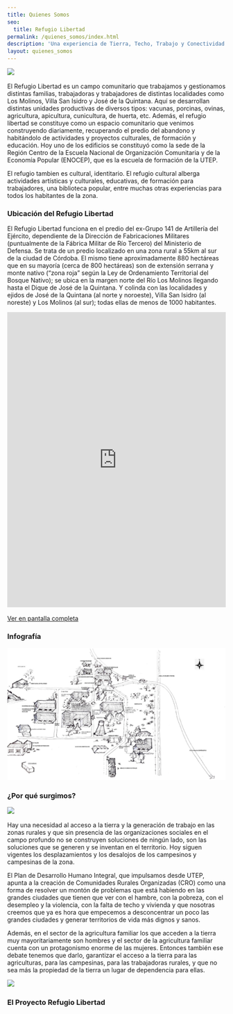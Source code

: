 ```yaml
---
title: Quienes Somos
seo:
  title: Refugio Libertad
permalink: /quienes_somos/index.html
description: 'Una experiencia de Tierra, Techo, Trabajo y Conectividad.'
layout: quienes_somos
---
```


![](https://i.imgur.com/AP44nS1.jpg)

El Refugio Libertad es un campo comunitario que trabajamos y gestionamos distintas familias, trabajadoras y trabajadores de distintas localidades como Los Molinos, Villa San Isidro y José de la Quintana. Aquí se desarrollan distintas unidades productivas de diversos tipos: vacunas, porcinas, ovinas, agricultura, apicultura, cunicultura, de huerta, etc.
Además, el refugio libertad se constituye como un espacio comunitario que venimos construyendo diariamente, recuperando el predio del abandono y habitándolo de actividades y proyectos culturales, de formación y educación. Hoy uno de los edificios se constituyó como la sede  de la Región Centro de la Escuela Nacional de Organización Comunitaria y de la Economía Popular (ENOCEP), que es la escuela de formación de la UTEP.

El refugio tambien es cultural, identitario. El refugio cultural alberga actividades artísticas y culturales, educativas, de formación para trabajadores, una  biblioteca popular, entre muchas otras experiencias  para todos los habitantes de la zona.

### Ubicación del Refugio Libertad

El Refugio Libertad funciona en el predio del ex-Grupo 141 de Artillería del Ejército, dependiente de la Dirección de Fabricaciones Militares (puntualmente de la Fábrica Militar de Río Tercero) del Ministerio de Defensa. Se trata de un predio localizado en una zona rural a 55km al sur de la ciudad de Córdoba. El mismo tiene aproximadamente 880 hectáreas que en su mayoría (cerca de 800 hectáreas) son de extensión serrana y monte nativo (“zona roja” según la Ley de Ordenamiento Territorial del Bosque Nativo); se ubica en la margen norte del Río Los Molinos llegando hasta el Dique de José de la Quintana. Y colinda con las localidades y ejidos de José de la Quintana (al norte y noroeste), Villa San Isidro (al noreste) y Los Molinos (al sur); todas ellas de menos de 1000 habitantes.

<iframe width="100%" height="680px" frameborder="0" allowfullscreen src="https://umap.openstreetmap.fr/es/map/refugio-libertad_639406?scaleControl=false&miniMap=false&scrollWheelZoom=false&zoomControl=true&allowEdit=false&moreControl=true&searchControl=null&tilelayersControl=null&embedControl=null&datalayersControl=true&onLoadPanel=databrowser&captionBar=false"></iframe>

[Ver en pantalla completa](https://umap.openstreetmap.fr/es/map/refugio-libertad_639406)

### Infografía

![infografía](/assets/images/infografia.jpeg)

### ¿Por qué surgimos?

![](https://i.imgur.com/UlIVkhc.jpg)

Hay una necesidad al acceso a la tierra y la generación de trabajo en las zonas rurales y que sin presencia de las organizaciones sociales en el campo profundo no se construyen soluciones de ningún lado, son las soluciones que se generen y se inventan en el territorio. Hoy siguen vigentes los desplazamientos y los desalojos de los campesinos y campesinas de la zona.

El Plan de Desarrollo Humano Integral, que impulsamos desde UTEP, apunta a la creación de Comunidades Rurales Organizadas (CRO) como una forma de resolver un montón de problemas que está habiendo en las grandes ciudades que tienen que ver con el hambre, con la pobreza, con el desempleo y la violencia, con la falta de techo y vivienda y que nosotras creemos que ya es hora que empecemos a desconcentrar un poco las grandes ciudades y generar territorios de vida más dignos y sanos.

Además, en el sector de la agricultura familiar los que acceden a la tierra muy mayoritariamente son hombres y el sector de la agricultura familiar cuenta con un protagonismo enorme de las mujeres. Entonces también ese debate tenemos que darlo, garantizar el acceso a la tierra para las agriculturas, para las campesinas, para las trabajadoras rurales, y que no sea más la propiedad de la tierra un lugar de dependencia para ellas.

![](https://i.imgur.com/7wgqkSs.jpg)

### El Proyecto Refugio Libertad

